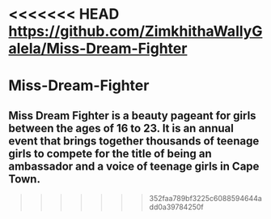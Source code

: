<<<<<<< HEAD
https://github.com/ZimkhithaWallyGalela/Miss-Dream-Fighter
=======
# Miss-Dream-Fighter
## Miss Dream Fighter is a beauty pageant for girls between the ages of 16 to 23. It is an annual event that brings together thousands of teenage girls to compete for the title of being an ambassador and a voice of teenage girls in Cape Town. 
>>>>>>> 352faa789bf3225c6088594644add0a39784250f
